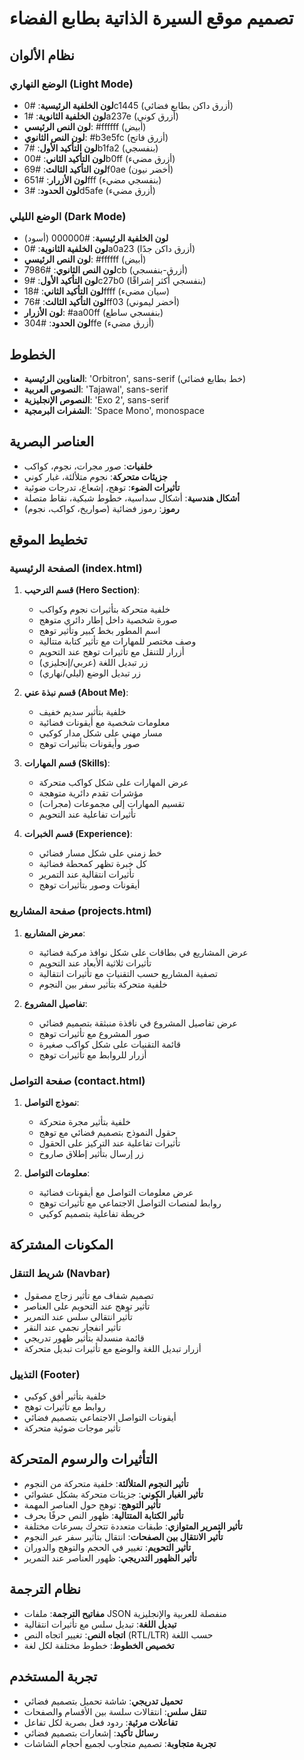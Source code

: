 # تصميم موقع السيرة الذاتية بطابع الفضاء

## نظام الألوان

### الوضع النهاري (Light Mode)
- **لون الخلفية الرئيسية**: #0c1445 (أزرق داكن بطابع فضائي)
- **لون الخلفية الثانوية**: #1a237e (أزرق كوني)
- **لون النص الرئيسي**: #ffffff (أبيض)
- **لون النص الثانوي**: #b3e5fc (أزرق فاتح)
- **لون التأكيد الأول**: #7b1fa2 (بنفسجي)
- **لون التأكيد الثاني**: #00b0ff (أزرق مضيء)
- **لون التأكيد الثالث**: #69f0ae (أخضر نيون)
- **لون الأزرار**: #651fff (بنفسجي مضيء)
- **لون الحدود**: #3d5afe (أزرق مضيء)

### الوضع الليلي (Dark Mode)
- **لون الخلفية الرئيسية**: #000000 (أسود)
- **لون الخلفية الثانوية**: #0a0a23 (أزرق داكن جدًا)
- **لون النص الرئيسي**: #ffffff (أبيض)
- **لون النص الثانوي**: #7986cb (أزرق-بنفسجي)
- **لون التأكيد الأول**: #9c27b0 (بنفسجي أكثر إشراقًا)
- **لون التأكيد الثاني**: #18ffff (سيان مضيء)
- **لون التأكيد الثالث**: #76ff03 (أخضر ليموني)
- **لون الأزرار**: #aa00ff (بنفسجي ساطع)
- **لون الحدود**: #304ffe (أزرق مضيء)

## الخطوط
- **العناوين الرئيسية**: 'Orbitron', sans-serif (خط بطابع فضائي)
- **النصوص العربية**: 'Tajawal', sans-serif
- **النصوص الإنجليزية**: 'Exo 2', sans-serif
- **الشفرات البرمجية**: 'Space Mono', monospace

## العناصر البصرية
- **خلفيات**: صور مجرات، نجوم، كواكب
- **جزيئات متحركة**: نجوم متلألئة، غبار كوني
- **تأثيرات الضوء**: توهج، إشعاع، تدرجات ضوئية
- **أشكال هندسية**: أشكال سداسية، خطوط شبكية، نقاط متصلة
- **رموز**: رموز فضائية (صواريخ، كواكب، نجوم)

## تخطيط الموقع

### الصفحة الرئيسية (index.html)
1. **قسم الترحيب (Hero Section)**:
   - خلفية متحركة بتأثيرات نجوم وكواكب
   - صورة شخصية داخل إطار دائري متوهج
   - اسم المطور بخط كبير وتأثير توهج
   - وصف مختصر للمهارات مع تأثير كتابة متتالية
   - أزرار للتنقل مع تأثيرات توهج عند التحويم
   - زر تبديل اللغة (عربي/إنجليزي)
   - زر تبديل الوضع (ليلي/نهاري)

2. **قسم نبذة عني (About Me)**:
   - خلفية بتأثير سديم خفيف
   - معلومات شخصية مع أيقونات فضائية
   - مسار مهني على شكل مدار كوكبي
   - صور وأيقونات بتأثيرات توهج

3. **قسم المهارات (Skills)**:
   - عرض المهارات على شكل كواكب متحركة
   - مؤشرات تقدم دائرية متوهجة
   - تقسيم المهارات إلى مجموعات (مجرات)
   - تأثيرات تفاعلية عند التحويم

4. **قسم الخبرات (Experience)**:
   - خط زمني على شكل مسار فضائي
   - كل خبرة تظهر كمحطة فضائية
   - تأثيرات انتقالية عند التمرير
   - أيقونات وصور بتأثيرات توهج

### صفحة المشاريع (projects.html)
1. **معرض المشاريع**:
   - عرض المشاريع في بطاقات على شكل نوافذ مركبة فضائية
   - تأثيرات ثلاثية الأبعاد عند التحويم
   - تصفية المشاريع حسب التقنيات مع تأثيرات انتقالية
   - خلفية متحركة بتأثير سفر بين النجوم

2. **تفاصيل المشروع**:
   - عرض تفاصيل المشروع في نافذة منبثقة بتصميم فضائي
   - صور المشروع مع تأثيرات توهج
   - قائمة التقنيات على شكل كواكب صغيرة
   - أزرار للروابط مع تأثيرات توهج

### صفحة التواصل (contact.html)
1. **نموذج التواصل**:
   - خلفية بتأثير مجرة متحركة
   - حقول النموذج بتصميم فضائي مع توهج
   - تأثيرات تفاعلية عند التركيز على الحقول
   - زر إرسال بتأثير إطلاق صاروخ

2. **معلومات التواصل**:
   - عرض معلومات التواصل مع أيقونات فضائية
   - روابط لمنصات التواصل الاجتماعي مع تأثيرات توهج
   - خريطة تفاعلية بتصميم كوكبي

## المكونات المشتركة

### شريط التنقل (Navbar)
- تصميم شفاف مع تأثير زجاج مصقول
- تأثير توهج عند التحويم على العناصر
- تأثير انتقالي سلس عند التمرير
- تأثير انفجار نجمي عند النقر
- قائمة منسدلة بتأثير ظهور تدريجي
- أزرار تبديل اللغة والوضع مع تأثيرات تبديل متحركة

### التذييل (Footer)
- خلفية بتأثير أفق كوكبي
- روابط مع تأثيرات توهج
- أيقونات التواصل الاجتماعي بتصميم فضائي
- تأثير موجات ضوئية متحركة

## التأثيرات والرسوم المتحركة
- **تأثير النجوم المتلألئة**: خلفية متحركة من النجوم
- **تأثير الغبار الكوني**: جزيئات متحركة بشكل عشوائي
- **تأثير التوهج**: توهج حول العناصر المهمة
- **تأثير الكتابة المتتالية**: ظهور النص حرفًا بحرف
- **تأثير التمرير المتوازي**: طبقات متعددة تتحرك بسرعات مختلفة
- **تأثير الانتقال بين الصفحات**: انتقال بتأثير سفر عبر النجوم
- **تأثير التحويم**: تغيير في الحجم والتوهج والدوران
- **تأثير الظهور التدريجي**: ظهور العناصر عند التمرير

## نظام الترجمة
- **مفاتيح الترجمة**: ملفات JSON منفصلة للعربية والإنجليزية
- **تبديل اللغة**: تبديل سلس مع تأثيرات انتقالية
- **اتجاه النص**: تغيير اتجاه النص (RTL/LTR) حسب اللغة
- **تخصيص الخطوط**: خطوط مختلفة لكل لغة

## تجربة المستخدم
- **تحميل تدريجي**: شاشة تحميل بتصميم فضائي
- **تنقل سلس**: انتقالات سلسة بين الأقسام والصفحات
- **تفاعلات مرئية**: ردود فعل بصرية لكل تفاعل
- **رسائل تأكيد**: إشعارات بتصميم فضائي
- **تجربة متجاوبة**: تصميم متجاوب لجميع أحجام الشاشات
